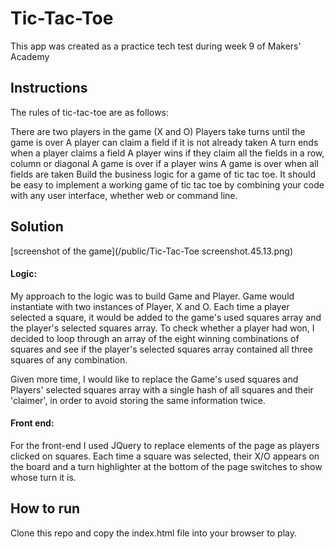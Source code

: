 # Tic-Tac-Toe

This app was created as a practice tech test during week 9 of Makers' Academy

## Instructions
The rules of tic-tac-toe are as follows:

There are two players in the game (X and O)
Players take turns until the game is over
A player can claim a field if it is not already taken
A turn ends when a player claims a field
A player wins if they claim all the fields in a row, column or diagonal
A game is over if a player wins
A game is over when all fields are taken
Build the business logic for a game of tic tac toe. It should be easy to implement a working game of tic tac toe by combining your code with any user interface, whether web or command line.

## Solution
[screenshot of the game](/public/Tic-Tac-Toe screenshot.45.13.png)

#### Logic:
My approach to the logic was to build Game and Player. Game would instantiate with two instances of Player, X and O. Each time a player selected a square, it would be added to the game's used squares array and the player's selected squares array. To check whether a player had won, I decided to loop through an array of the eight winning combinations of squares and see if the player's selected squares array contained all three squares of any combination.

Given more time, I would like to replace the Game's used squares and Players' selected squares array with a single hash of all squares and their 'claimer', in order to avoid storing the same information twice.

#### Front end:
For the front-end I used JQuery to replace elements of the page as players clicked on squares. Each time a square was selected, their X/O appears on the board and a turn highlighter at the bottom of the page switches to show whose turn it is.

## How to run
Clone this repo and copy the index.html file into your browser to play.
